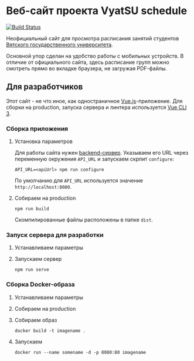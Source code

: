# Веб-сайт проекта VyatSU schedule

[![Build Status](https://travis-ci.org/alirzaev/vyatsu-schedule.svg?branch=master)](https://travis-ci.org/alirzaev/vyatsu-schedule)

Неофициальный сайт для просмотра расписания занятий студентов [Вятского государственного университета](https://www.vyatsu.ru).

Основной упор сделан на удобство работы с мобильных устройств. В отличие от официального сайта, здесь расписание групп можно смотреть прямо во вкладке браузера, не загружая PDF-файлы.

## Для разработчиков

Этот сайт - не что иное, как одностраничное [Vue.js](https://vuejs.org)-приложение. Для сборки на production, запуска сервера и линтера используется [Vue CLI 3](https://cli.vuejs.org).

### Сборка приложения

1. Установка параметров

   Для работы сайта нужен [backend-сервер](https://github.com/AliRzaev/vyatsu-schedule-backend). Указываем его URL через переменную окружения `API_URL` и запускаем скрпит `configure`:
   
   ```
   API_URL=<apiUrl> npm run configure
   ```
   
   По умолчанию для `API_URL` используется значение `http://localhost:8080`.

2. Собираем на production
   
   ```
   npm run build
   ```
   
   Скомпилированные файлы расположены в папке `dist`.

### Запуск сервера для разработки

1. Устанавливаем параметры

2. Запускаем сервер
   
   ```
   npm run serve
   ```

### Сборка Docker-образа

1. Устанавливаем параметры

2. Собираем на production

3. Собираем образ

   ```
   docker build -t imagename .
   ```

4. Запускаем
   
   ```
   docker run --name somename -d -p 8080:80 imagename
   ```
